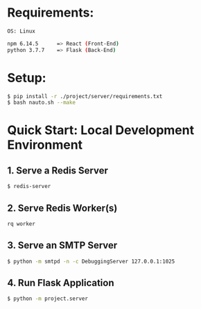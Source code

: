 # Requirements:
```bash
OS: Linux

npm 6.14.5      => React (Front-End)
python 3.7.7    => Flask (Back-End)
```

# Setup:
```bash
$ pip install -r ./project/server/requirements.txt
$ bash nauto.sh --make
```

# Quick Start: Local Development Environment
## 1. Serve a Redis Server
```bash
$ redis-server
```

## 2. Serve Redis Worker(s)
```bash
rq worker
```

## 3. Serve an SMTP Server
```bash
$ python -m smtpd -n -c DebuggingServer 127.0.0.1:1025
```

## 4. Run Flask Application
```bash
$ python -m project.server
```
